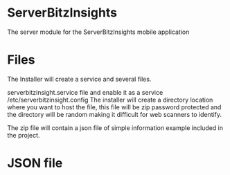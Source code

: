 # ServerBitzInsights
The server module for the ServerBitzInsights mobile application


# Files
The Installer will create a service and several files. 

serverbitzinsight.service file and enable it as a service
/etc/serverbitzinsight.config
The installer will create a directory location where you want to host the file, this file will be zip password protected and the directory will be random making it difficult for web scanners to identify. 

The zip file will contain a json file of simple information example included in the project.

# JSON file 


